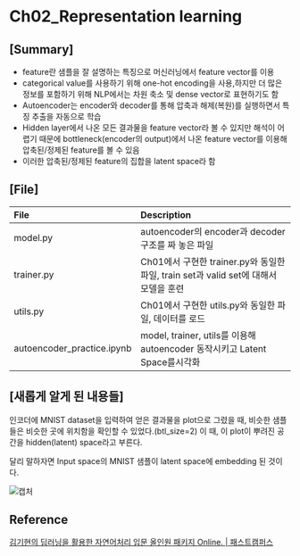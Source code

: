 # Ch02_Representation learning

## [Summary]

- feature란 샘플을 잘 설명하는 특징으로 머신러닝에서 feature vector를 이용
- categorical value를 사용하기 위해 one-hot encoding을 사용,하지만 더 많은 정보를 포함하기 위해 NLP에서는 차원 축소 및 dense vector로 표현하기도 함
- Autoencoder는 encoder와 decoder를 통해 압축과 해제(복원)를 실행하면서 특징 추출을 자동으로 학습
- Hidden layer에서 나온 모든 결과물을 feature vector라 볼 수 있지만 해석이 어렵기 때문에 bottleneck(encoder의 output)에서 나온 feature vector를 이용해 압축된/정제된 feature를 볼 수 있음
- 이러한 압축된/정제된 feature의 집합을 latent space라 함

## [File]

|File |Description|
|:-- |:-- |
|model.py| autoencoder의 encoder과 decoder 구조를 짜 놓은 파일 |
|trainer.py| Ch01에서 구현한 trainer.py와 동일한 파일, train set과 valid set에 대해서 모델을 훈련|
|utils.py| Ch01에서 구현한 utils.py와 동일한 파일, 데이터를 로드|
|autoencoder_practice.ipynb| model, trainer, utils를 이용해 autoencoder 동작시키고 Latent Space를시각화|

## [새롭게 알게 된 내용들]

인코더에 MNIST dataset을 입력하여 얻은 결과물을 plot으로 그렸을 때, 비슷한 샘플들은 비슷한 곳에 위치함을 확인할 수 있었다.(btl_size=2) 이 때, 이 plot이 뿌려진 공간을 hidden(latent) space라고 부른다.

달리 말하자면 Input space의 MNIST 샘플이 latent space에 embedding 된 것이다.

![캡처](https://user-images.githubusercontent.com/55529617/105206814-2045ec80-5b8a-11eb-834a-a14e2fd2805b.PNG)


## Reference

[김기현의 딥러닝을 활용한 자연어처리 입문 올인원 패키지 Online. | 패스트캠퍼스](https://www.fastcampus.co.kr/data_online_dpnlp)
